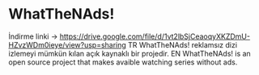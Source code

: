# WhatTheNAds!
İndirme linki -> https://drive.google.com/file/d/1vt2lbSjCeaoqyXKZDmU-HZvzWDm0ieye/view?usp=sharing
TR
WhatTheNAds! reklamsız dizi izlemeyi mümkün kılan açık kaynaklı bir projedir.
EN
WhatTheNAds! is an open source project that makes avaible watching series without ads.
